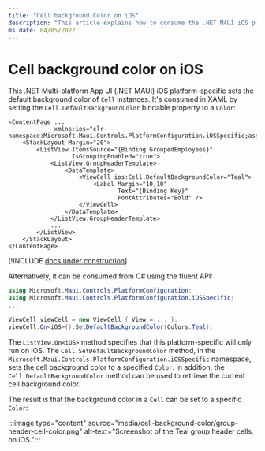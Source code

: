 ```yaml
---
title: "Cell background Color on iOS"
description: "This article explains how to consume the .NET MAUI iOS platform-specific that sets the default background color of cells on iOS."
ms.date: 04/05/2022
---
```


# Cell background color on iOS

This .NET Multi-platform App UI (.NET MAUI) iOS platform-specific sets the default background color of `Cell` instances. It's consumed in XAML by setting the `Cell.DefaultBackgroundColor` bindable property to a `Color`:

```xaml
<ContentPage ...
             xmlns:ios="clr-namespace:Microsoft.Maui.Controls.PlatformConfiguration.iOSSpecific;assembly=Microsoft.Maui.Controls">
    <StackLayout Margin="20">
        <ListView ItemsSource="{Binding GroupedEmployees}"
                  IsGroupingEnabled="true">
            <ListView.GroupHeaderTemplate>
                <DataTemplate>
                    <ViewCell ios:Cell.DefaultBackgroundColor="Teal">
                        <Label Margin="10,10"
                               Text="{Binding Key}"
                               FontAttributes="Bold" />
                    </ViewCell>
                </DataTemplate>
            </ListView.GroupHeaderTemplate>
            ...
        </ListView>
    </StackLayout>
</ContentPage>
```

[!INCLUDE [docs under construction](~/includes/preview-note.md)]

Alternatively, it can be consumed from C# using the fluent API:

```csharp
using Microsoft.Maui.Controls.PlatformConfiguration;
using Microsoft.Maui.Controls.PlatformConfiguration.iOSSpecific;
...

ViewCell viewCell = new ViewCell { View = ... };
viewCell.On<iOS>().SetDefaultBackgroundColor(Colors.Teal);
```

The `ListView.On<iOS>` method specifies that this platform-specific will only run on iOS. The `Cell.SetDefaultBackgroundColor` method, in the `Microsoft.Maui.Controls.PlatformConfiguration.iOSSpecific` namespace, sets the cell background color to a specified `Color`. In addition, the `Cell.DefaultBackgroundColor` method can be used to retrieve the current cell background color.

The result is that the background color in a `Cell` can be set to a specific `Color`:

:::image type="content" source="media/cell-background-color/group-header-cell-color.png" alt-text="Screenshot of the Teal group header cells, on iOS.":::
